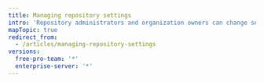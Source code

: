 ```yaml
---
title: Managing repository settings
intro: 'Repository administrators and organization owners can change several settings, including the names and ownership of a repository and the public or private visibility of a repository. They can also delete a repository.'
mapTopic: true
redirect_from:
  - /articles/managing-repository-settings
versions:
  free-pro-team: '*'
  enterprise-server: '*'
---
```


